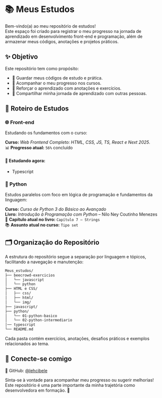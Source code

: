 # 📚 Meus Estudos

Bem-vindo(a) ao meu repositório de estudos!  
Este espaço foi criado para registrar o meu progresso na jornada de aprendizado em desenvolvimento front-end e programação, além de armazenar meus códigos, anotações e projetos práticos.

## ✨ Objetivo

Este repositório tem como propósito:

- 💾 Guardar meus códigos de estudo e prática.
- 📌 Acompanhar o meu progresso nos cursos.
- 🧠 Reforçar o aprendizado com anotações e exercícios.
- 🚀 Compartilhar minha jornada de aprendizado com outras pessoas.

## 🧭 Roteiro de Estudos

### 🌐 Front-end

Estudando os fundamentos com o curso:

**Curso:** _Web Frontend Completo: HTML, CSS, JS, TS, React e Next 2025_. <br>
📊 **Progresso atual:** `56%` concluído

#### 📌 Estudando agora:
- Typescript

### 🐍 Python

Estudos paralelos com foco em lógica de programação e fundamentos da linguagem:

**Curso:** _Curso de Python 3 do Básico ao Avançado_  
**Livro:** _Introdução à Programação com Python_ – Nilo Ney Coutinho Menezes  
📘 **Capítulo atual no livro:** `Capítulo 7 – Strings`  
📚 **Assunto atual no curso:** `Tipo set`

## 🗂 Organização do Repositório

A estrutura do repositório segue a separação por linguagem e tópicos, facilitando a navegação e manutenção:

```bash
Meus_estudos/
├── beecrowd-exercicios
│   └── javascript
│   └── python
├── HTML e CSS/
│   ├── css/
│   ├── html/
│   └── img/
├── javascript/
├── python/
│   └── 01-python-basico
│   └── 02-python-intermediario
│── typescript 
└── README.md
```

Cada pasta contém exercícios, anotações, desafios práticos e exemplos relacionados ao tema.

## 🤝 Conecte-se comigo

📎 GitHub: [@lehcibele](https://github.com/lehcibele)

Sinta-se à vontade para acompanhar meu progresso ou sugerir melhorias!  
Este repositório é uma parte importante da minha trajetória como desenvolvedora em formação. 🚀
 
